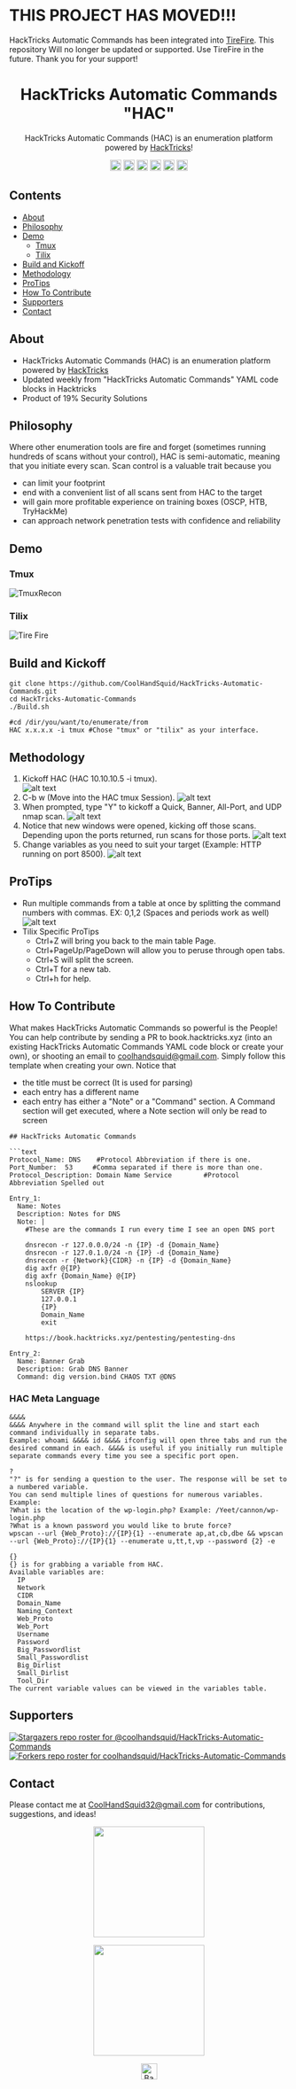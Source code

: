 # **THIS PROJECT HAS MOVED!!!**
HackTricks Automatic Commands has been integrated into [TireFire](https://github.com/CoolHandSquid/TireFire).
This repository Will no longer be updated or supported. Use TireFire in the future. Thank you for your support!

<h1 align="center">HackTricks Automatic Commands "HAC"</h1>
<p align="center">HackTricks Automatic Commands (HAC) is an enumeration platform powered by <a href="https://book.hacktricks.xyz">HackTricks</a>!</p>
<p align="center">
  <a><img src="https://img.shields.io/badge/price-FREE-0098f7.svg" height="20"/></a>
  <a><img src="https://img.shields.io/github/license/mashape/apistatus.svg" height="20"/></a>
  <a><img src="https://img.shields.io/badge/OS-Kali-yellow.svg" height="20"/></a>
  <a><img src="https://img.shields.io/badge/python-3.7%2B-blue.svg" height="20"/></a>
  <a><img src="https://img.shields.io/badge/version-1.0.0-lightgrey.svg" height="20"/></a>
  <a href="https://twitter.com/intent/tweet?text=I%20love%20automating%20the%20scanning%20and%20enumeration%20capabilities%20I%20have%20with%20the%20enumeration%20platform%20powered%20by%20https%3A%2F%2Fbook.HackTricks.xyz%21%20It%20is%20so%20convenient%21&url=https://github.com/CoolHandSquid/HAC&via=CoolHandSquid&hashtags=infosec,oscp,HackTheBox,kalilinux,pentesting"><img src="https://img.shields.io/twitter/url/http/shields.io.svg?style=social" alt="tweet" height="20"></a>
</p>

## Contents
  - [About](#about)
  - [Philosophy](#philosophy)
  - [Demo](#demo)
    - [Tmux](#tmux)
    - [Tilix](#tilix)
  - [Build and Kickoff](#build-and-kickoff)
  - [Methodology](#methodology)
  - [ProTips](#protips)
  - [How To Contribute](#how-to-contribute)
  - [Supporters](#supporters)
  - [Contact](#contact)

## About
- HackTricks Automatic Commands (HAC) is an enumeration platform powered by [HackTricks](https://book.hacktricks.xyz)
- Updated weekly from "HackTricks Automatic Commands" YAML code blocks in Hacktricks
- Product of 19% Security Solutions

## Philosophy
Where other enumeration tools are fire and forget (sometimes running hundreds of scans without your control), HAC is semi-automatic, meaning that you initiate every scan. Scan control is a valuable trait because you
- can limit your footprint
- end with a convenient list of all scans sent from HAC to the target
- will gain more profitable experience on training boxes (OSCP, HTB, TryHackMe)
- can approach network penetration tests with confidence and reliability

## Demo

### Tmux
![TmuxRecon](https://github.com/CoolHandSquid/HackTricks-Automatic-Commands/blob/main/Images/TmuxRecon.gif)
### Tilix
![Tire Fire](https://github.com/CoolHandSquid/HackTricks-Automatic-Commands/blob/main/Images/HAC_tilix_demo.gif)

## Build and Kickoff
```
git clone https://github.com/CoolHandSquid/HackTricks-Automatic-Commands.git
cd HackTricks-Automatic-Commands
./Build.sh

#cd /dir/you/want/to/enumerate/from
HAC x.x.x.x -i tmux #Chose "tmux" or "tilix" as your interface.
```

## Methodology
1. Kickoff HAC (HAC 10.10.10.5 -i tmux).  
  ![alt text](https://github.com/CoolHandSquid/HackTricks-Automatic-Commands/blob/main/Images/HAC_Kickoff_1.png)
2. C-b w (Move into the HAC tmux Session).
  ![alt text](https://github.com/CoolHandSquid/HackTricks-Automatic-Commands/blob/main/Images/HAC_Kickoff_2.png)
3. When prompted, type "Y" to kickoff a Quick, Banner, All-Port, and UDP nmap scan.
  ![alt text](https://github.com/CoolHandSquid/HackTricks-Automatic-Commands/blob/main/Images/TmuxRecon_Init_2.png)
4. Notice that new windows were opened, kicking off those scans. Depending upon the ports returned, run scans for those ports.
  ![alt text](https://github.com/CoolHandSquid/HackTricks-Automatic-Commands/blob/main/Images/TmuxRecon_InAction_3.png)
5. Change variables as you need to suit your target (Example: HTTP running on port 8500).
  ![alt text](https://github.com/CoolHandSquid/HackTricks-Automatic-Commands/blob/main/Images/TmuxRecon_Variables_6.png)

## ProTips
- Run multiple commands from a table at once by splitting the command numbers with commas. EX: 0,1,2 (Spaces and periods work as well)
![alt text](https://github.com/CoolHandSquid/HackTricks-Automatic-Commands/blob/main/Images/4_split.png)
- Tilix Specific ProTips
  - Ctrl+Z will bring you back to the main table Page.
  - Ctrl+PageUp/PageDown will allow you to peruse through open tabs.
  - Ctrl+S will split the screen.
  - Ctrl+T for a new tab.
  - Ctrl+h for help.

## How To Contribute
What makes HackTricks Automatic Commands so powerful is the People! You can help contribute by sending a PR to book.hacktricks.xyz (into an existing HackTricks Automatic Commands YAML code block or create your own), or shooting an email to coolhandsquid@gmail.com. Simply follow this template when creating your own. Notice that
- the title must be correct (It is used for parsing)
- each entry has a different name
- each entry has either a "Note" or a "Command" section. A Command section will get executed, where a Note section will only be read to screen
```
## HackTricks Automatic Commands

```text
Protocol_Name: DNS    #Protocol Abbreviation if there is one.
Port_Number:  53     #Comma separated if there is more than one.
Protocol_Description: Domain Name Service        #Protocol Abbreviation Spelled out

Entry_1:
  Name: Notes
  Description: Notes for DNS
  Note: |
    #These are the commands I run every time I see an open DNS port

    dnsrecon -r 127.0.0.0/24 -n {IP} -d {Domain_Name}
    dnsrecon -r 127.0.1.0/24 -n {IP} -d {Domain_Name}
    dnsrecon -r {Network}{CIDR} -n {IP} -d {Domain_Name}
    dig axfr @{IP}
    dig axfr {Domain_Name} @{IP}
    nslookup
        SERVER {IP}
        127.0.0.1
        {IP}
        Domain_Name
        exit

    https://book.hacktricks.xyz/pentesting/pentesting-dns

Entry_2:
  Name: Banner Grab
  Description: Grab DNS Banner
  Command: dig version.bind CHAOS TXT @DNS
```

### HAC Meta Language
```
&&&&
&&&& Anywhere in the command will split the line and start each command individually in separate tabs.
Example: whoami &&&& id &&&& ifconfig will open three tabs and run the desired command in each. &&&& is useful if you initially run multiple separate commands every time you see a specific port open.

?
"?" is for sending a question to the user. The response will be set to a numbered variable.
You can send multiple lines of questions for numerous variables.
Example:
?What is the location of the wp-login.php? Example: /Yeet/cannon/wp-login.php
?What is a known password you would like to brute force?
wpscan --url {Web_Proto}://{IP}{1} --enumerate ap,at,cb,dbe && wpscan --url {Web_Proto}://{IP}{1} --enumerate u,tt,t,vp --password {2} -e 

{}
{} is for grabbing a variable from HAC.
Available variables are:
  IP
  Network
  CIDR
  Domain_Name
  Naming_Context
  Web_Proto
  Web_Port
  Username
  Password
  Big_Passwordlist
  Small_Passwordlist
  Big_Dirlist
  Small_Dirlist
  Tool_Dir
The current variable values can be viewed in the variables table.
```
## Supporters
[![Stargazers repo roster for @coolhandsquid/HackTricks-Automatic-Commands](https://reporoster.com/stars/coolhandsquid/HackTricks-Automatic-Commands)](https://github.com/coolhandsquid/HackTricks-Automatic-Commands/stargazers)
[![Forkers repo roster for coolhandsquid/HackTricks-Automatic-Commands](https://reporoster.com/forks/coolhandsquid/HackTricks-Automatic-Commands)](https://github.com/coolhandsquid/HackTricks-Automatic-Commands/network/members)

## Contact
Please contact me at CoolHandSquid32@gmail.com for contributions, suggestions, and ideas!  
<p align="center">
<img src="https://github.com/CoolHandSquid/HackTricks-Automatic-Commands/blob/main/Images/TireFireLogo1.png" width="200" />  
</p>
<p align="center">
<img src="https://github.com/CoolHandSquid/HackTricks-Automatic-Commands/blob/main/Images/CoolHandSquid.jpg" width="200" /> 
</p>

<p align="center"><a href="https://github.com/coolhandsquid/HackTricks-Automatic-Commands#Contents"><img src="https://github.com/CoolHandSquid/HackTricks-Automatic-Commands/blob/main/Images/backToTopButton.png" alt="Back to top" height="29"/></a></p>
